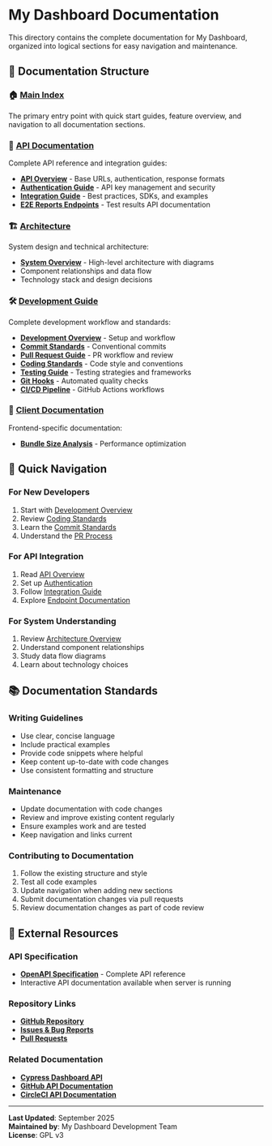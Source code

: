 # My Dashboard Documentation

This directory contains the complete documentation for My Dashboard, organized into logical sections for easy navigation and maintenance.

## 📁 Documentation Structure

### 🏠 [Main Index](./index.md)
The primary entry point with quick start guides, feature overview, and navigation to all documentation sections.

### 🔧 [API Documentation](./api/)
Complete API reference and integration guides:
- **[API Overview](./api/overview.md)** - Base URLs, authentication, response formats
- **[Authentication Guide](./api/authentication.md)** - API key management and security
- **[Integration Guide](./api/integration-guide.md)** - Best practices, SDKs, and examples
- **[E2E Reports Endpoints](./api/endpoints/e2e-reports.md)** - Test results API documentation

### 🏗️ [Architecture](./architecture/)
System design and technical architecture:
- **[System Overview](./architecture/overview.md)** - High-level architecture with diagrams
- Component relationships and data flow
- Technology stack and design decisions

### 🛠️ [Development Guide](./development/)
Complete development workflow and standards:
- **[Development Overview](./development/overview.md)** - Setup and workflow
- **[Commit Standards](./development/commit-standards.md)** - Conventional commits
- **[Pull Request Guide](./development/pull-requests.md)** - PR workflow and review
- **[Coding Standards](./development/standards.md)** - Code style and conventions
- **[Testing Guide](./development/testing.md)** - Testing strategies and frameworks
- **[Git Hooks](./development/git-hooks.md)** - Automated quality checks
- **[CI/CD Pipeline](./development/ci-cd.md)** - GitHub Actions workflows

### 📱 [Client Documentation](./client/)
Frontend-specific documentation:
- **[Bundle Size Analysis](./client/bundle-size-analysis.md)** - Performance optimization

## 🎯 Quick Navigation

### For New Developers
1. Start with [Development Overview](./development/overview.md)
2. Review [Coding Standards](./development/standards.md)
3. Learn the [Commit Standards](./development/commit-standards.md)
4. Understand the [PR Process](./development/pull-requests.md)

### For API Integration
1. Read [API Overview](./api/overview.md)
2. Set up [Authentication](./api/authentication.md)
3. Follow [Integration Guide](./api/integration-guide.md)
4. Explore [Endpoint Documentation](./api/endpoints/)

### For System Understanding
1. Review [Architecture Overview](./architecture/overview.md)
2. Understand component relationships
3. Study data flow diagrams
4. Learn about technology choices

## 📚 Documentation Standards

### Writing Guidelines
- Use clear, concise language
- Include practical examples
- Provide code snippets where helpful
- Keep content up-to-date with code changes
- Use consistent formatting and structure

### Maintenance
- Update documentation with code changes
- Review and improve existing content regularly
- Ensure examples work and are tested
- Keep navigation and links current

### Contributing to Documentation
1. Follow the existing structure and style
2. Test all code examples
3. Update navigation when adding new sections
4. Submit documentation changes via pull requests
5. Review documentation changes as part of code review

## 🔗 External Resources

### API Specification
- **[OpenAPI Specification](../server/docs/api-documentation/openapi.yaml)** - Complete API reference
- Interactive API documentation available when server is running

### Repository Links
- **[GitHub Repository](https://github.com/jayc13/my-dashboard)**
- **[Issues & Bug Reports](https://github.com/jayc13/my-dashboard/issues)**
- **[Pull Requests](https://github.com/jayc13/my-dashboard/pulls)**

### Related Documentation
- **[Cypress Dashboard API](https://docs.cypress.io/guides/dashboard/introduction)**
- **[GitHub API Documentation](https://docs.github.com/en/rest)**
- **[CircleCI API Documentation](https://circleci.com/docs/api/)**

---

**Last Updated**: September 2025  
**Maintained by**: My Dashboard Development Team  
**License**: GPL v3
